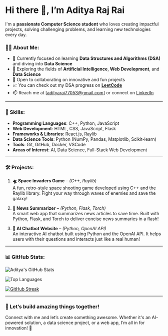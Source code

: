 # Hi there 👋, I’m Aditya Raj Rai

I'm a **passionate Computer Science student** who loves creating impactful projects, solving challenging problems, and learning new technologies every day.

### 👨‍💻 About Me:
- 🔭 Currently focused on learning **Data Structures and Algorithms (DSA)** and diving into **Data Science**
- 🌱 Exploring the fields of **Artificial Intelligence**, **Web Development**, and **Data Science**
- 🤝 Open to collaborating on innovative and fun projects
- 📈 You can check out my DSA progress on **[LeetCode](https://leetcode.com/u/adityarai77053/)**
- 📫 Reach me at [adityarai77053@gmail.com] or connect on [LinkedIn](https://www.linkedin.com/in/aditya-rai-31a250289/)

---

### 🔧 Skills:
- **Programming Languages**: C++, Python, JavaScript
- **Web Development**: HTML, CSS, JavaScript, Flask
- **Frameworks & Libraries**: React.js, Raylib
- **Data Science Tools**: Python (NumPy, Pandas, Matplotlib, Scikit-learn)
- **Tools**: Git, GitHub, Docker, VSCode
- **Areas of Interest**: AI, Data Science, Full-Stack Web Development

---

### 🛠 Projects:

1. **🛸 Space Invaders Game** – *(C++, Raylib)*  
   A fun, retro-style space shooting game developed using C++ and the Raylib library. Fight your way through waves of enemies and save the galaxy!

2. **📰 News Summarizer** – *(Python, Flask, Torch)*  
   A smart web app that summarizes news articles to save time. Built with Python, Flask, and Torch to deliver concise news summaries in a flash!

3. **🤖 AI Chatbot Website** – *(Python, OpenAI API)*  
   An interactive AI chatbot built using Python and the OpenAI API. It helps users with their questions and interacts just like a real human!


---

### 📊 GitHub Stats:
![Aditya's GitHub Stats](https://github-readme-stats.vercel.app/api?username=Aditya7005446231&show_icons=true&theme=tokyonight)

![Top Languages](https://github-readme-stats.vercel.app/api/top-langs/?username=Aditya7005446231E&layout=compact&theme=tokyonight)

[![GitHub Streak](https://github-readme-streak-stats.herokuapp.com/?user=Aditya7005446231&theme=tokyonight)](https://git.io/streak-stats)

---

### 🚀 Let’s build amazing things together!  
Connect with me and let’s create something awesome. Whether it's an AI-powered solution, a data science project, or a web app, I’m all in for innovation! 🎉
